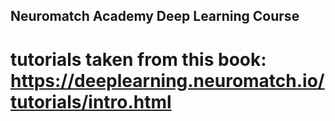 ## Neuromatch Academy Deep Learning Course
# tutorials taken from this book: https://deeplearning.neuromatch.io/tutorials/intro.html
